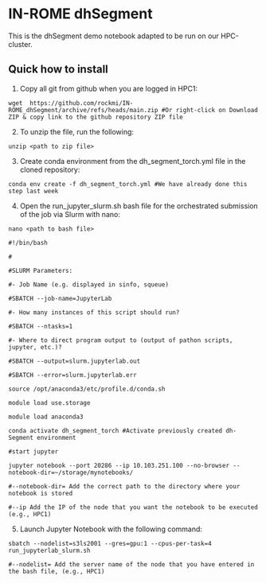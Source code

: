 # IN-ROME dhSegment

This is the dhSegment demo notebook adapted to be run on our HPC-cluster.

## Quick how to install

1. Copy all git from github when you are logged in HPC1:
```
wget  https://github.com/rockmi/IN-ROME_dhSegment/archive/refs/heads/main.zip #Or right-click on Download ZIP & copy link to the github repository ZIP file
```
2. To unzip the file, run the following:
```
unzip <path to zip file>
```
3. Create conda environment from the dh_segment_torch.yml file in the cloned repository:
```
conda env create -f dh_segment_torch.yml #We have already done this step last week
```
4. Open the run_jupyter_slurm.sh bash file for the orchestrated submission of the job via Slurm with nano:
```
nano <path to bash file>
```
    #!/bin/bash
    
    #
    
    #SLURM Parameters:
    
    #- Job Name (e.g. displayed in sinfo, squeue)
    
    #SBATCH --job-name=JupyterLab
    
    #- How many instances of this script should run?
    
    #SBATCH --ntasks=1
    
    #- Where to direct program output to (output of pathon scripts, jupyter, etc.)?
    
    #SBATCH --output=slurm.jupyterlab.out
    
    #SBATCH --error=slurm.jupyterlab.err

    source /opt/anaconda3/etc/profile.d/conda.sh

    module load use.storage
    
    module load anaconda3

    conda activate dh_segment_torch #Activate previously created dh-Segment environment

    #start jupyter
    
    jupyter notebook --port 20286 --ip 10.103.251.100 --no-browser --notebook-dir=~/storage/mynotebooks/
    
    #--notebook-dir= Add the correct path to the directory where your notebook is stored
    
    #--ip Add the IP of the node that you want the notebook to be executed (e.g., HPC1)

5. Launch Jupyter Notebook with the following command:
```
sbatch --nodelist=s3ls2001 --gres=gpu:1 --cpus-per-task=4 run_jupyterlab_slurm.sh
```
    #--nodelist= Add the server name of the node that you have entered in the bash file, (e.g., HPC1)
